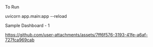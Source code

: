 To Run 

uvicorn app.main:app --reload


Sample Dashboard - 1




https://github.com/user-attachments/assets/7ff6f576-3193-41fe-a6af-727fca969cab

